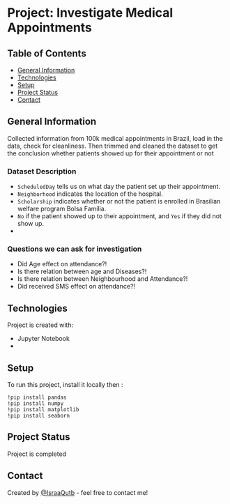 # Project: Investigate Medical Appointments
## Table of Contents
* [General Information](#generalinformation)
* [Technologies](#technologies)
* [Setup](#setup)
* [Project Status](#project-status)
* [Contact](#contact)

<a id='generalinformation'></a>
## General Information 
Collected information from 100k medical appointments in Brazil, load in the data, check for cleanliness. Then trimmed and cleaned the dataset to get the conclusion whether patients showed up for their appointment or not

### Dataset Description
 * `ScheduledDay` tells us on what day the patient set up their appointment.
 * `Neighborhood` indicates the location of the hospital.
 * `Scholarship` indicates whether or not the patient is enrolled in Brasilian welfare program Bolsa Família.
 * `No` if the patient showed up to their appointment, and `Yes` if they did not show up.
 * 
### Questions we can ask for investigation
* Did Age effect on attendance?!
* Is there relation between age and Diseases?!
* Is there relation between Neighbourhood and Attendance?!
* Did received SMS effect on attendance?!

<a id='technologies'></a>
## Technologies
Project is created with:
* Jupyter Notebook
* 
<a id='setup'></a>
## Setup
To run this project, install it locally then :

```
!pip install pandas 
!pip install numpy 
!pip install matplotlib 
!pip install seaborn 

```
<a id='project-status'></a>
## Project Status
Project is completed 

<a id='generalinformation'></a>
## Contact
Created by [@IsraaQutb](https://github.com/IsraaQutb) - feel free to contact me!

